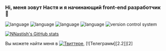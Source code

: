 ### Hi, меня зовут Настя и я начинающий front-end разработчик 👋

![language](https://img.shields.io/badge/JavaScript-informational?style=for-the-badge&logo=JavaScript&logoColor=white&color=000000)
![language](https://img.shields.io/badge/HTML-informational?style=for-the-badge&logo=HTML5&logoColor=white&color=000000)
![language](https://img.shields.io/badge/CSS-informational?style=for-the-badge&logo=CSS3&logoColor=white&color=000000)
![language](https://img.shields.io/badge/WebPack-informational?style=for-the-badge&logo=Webpack&logoColor=white&color=000000)
![version control system](https://img.shields.io/badge/GIT-informational?style=for-the-badge&logo=Git&logoColor=white&color=000000)


<!-- ![frontend framework](https://img.shields.io/badge/React-informational?style=flat&logo=React&logoColor=white&color=2bbc8a)
![backend](https://img.shields.io/badge/node.js-Backend-informational?style=flat&logo=node.js&logoColor=white&color=2bbc8a)
![backend framework](https://img.shields.io/badge/express-Framework-informational?style=flat&logo=express&logoColor=white&color=2bbc8a) -->

[![NNastish's GitHub stats](https://github-readme-stats.vercel.app/api?username=NNastish)](https://github.com/anuraghazra/github-readme-stats)

<!-- Actual text -->

<!-- You can find me on [![Twitter][1.2]][1], or on [![LinkedIn][3.2]][3]. -->
Вы можете найти меня в [![Твиттере][1.2]][1], [![Телеграмм][2.2]][2]

<!-- Icons -->

[1.2]: https://img.shields.io/badge/informational?style=for-the-badge&logo=Twitter
<!-- [2.2]: https://raw.githubusercontent.com/MartinHeinz/MartinHeinz/master/linkedin-3-16.png (LinkedIn icon without padding) -->

<!-- Links to your social media accounts -->

[1]: https://twitter.com/Martin_Heinz_
<!-- [2]: https://www.linkedin.com/in/heinz-martin/ -->


<!--
**NNastish/NNastish** is a ✨ _special_ ✨ repository because its `README.md` (this file) appears on your GitHub profile.

Here are some ideas to get you started:

- 🔭 I’m currently working on ...
- 🌱 I’m currently learning ...
- 👯 I’m looking to collaborate on ...
- 🤔 I’m looking for help with ...
- 💬 Ask me about ...
- 📫 How to reach me: ...
- 😄 Pronouns: ...
- ⚡ Fun fact: ...
-->
